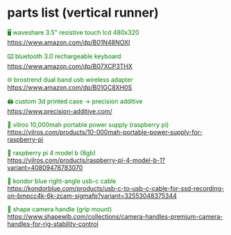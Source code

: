 # parts list (vertical runner)

<span style="color:green">🖥️ waveshare 3.5" resistive touch lcd 480x320</span>  
https://www.amazon.com/dp/B01N48NOXI

<span style="color:green">⌨️ bluetooth 3.0 rechargeable keyboard</span>  
https://www.amazon.com/dp/B07XCP3THX

<span style="color:green">🌐 brostrend dual band usb wireless adapter</span>  
https://www.amazon.com/dp/B01GC8XH0S

<span style="color:green">🖨️ custom 3d printed case → precision additive</span>  
https://www.precision-additive.com/

<span style="color:green">🔋 vilros 10,000mah portable power supply (raspberry pi)</span>  
https://vilros.com/products/10-000mah-portable-power-supply-for-raspberry-pi

<span style="color:green">💽 raspberry pi 4 model b (8gb)</span>  
https://vilros.com/products/raspberry-pi-4-model-b-1?variant=40809478783070

<span style="color:green">🔌 kondor blue right-angle usb-c cable</span>  
https://kondorblue.com/products/usb-c-to-usb-c-cable-for-ssd-recording-on-bmpcc4k-6k-zcam-sigmafp?variant=32553048375344

<span style="color:green">🤲 shape camera handle (grip mount)</span>  
https://www.shapewlb.com/collections/camera-handles-premium-camera-handles-for-rig-stability-control
